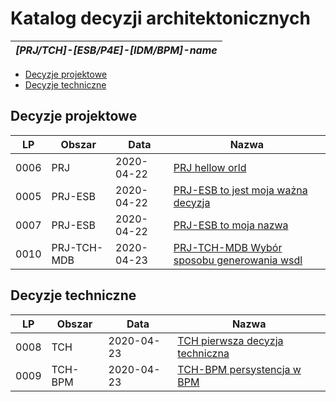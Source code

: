 
# Katalog decyzji architektonicznych

|*[PRJ/TCH]-[ESB/P4E]-[IDM/BPM]-name*|
|:-:|


- [Decyzje projektowe](#decyzje-projektowe)
- [Decyzje techniczne](#decyzje-techniczne)

## Decyzje projektowe

|LP|Obszar|Data|Nazwa|
|-|-|-|-|
|0006|PRJ|2020-04-22|[PRJ hellow orld](0006-PRJ-hellow-orld.md)|
|0005|PRJ-ESB|2020-04-22|[PRJ-ESB to jest moja ważna decyzja](0005-PRJ-ESB-to-jest-moja-ważna-decyzja.md)|
|0007|PRJ-ESB|2020-04-22|[PRJ-ESB to moja nazwa](0007-PRJ-ESB-to-moja-nazwa.md)|
|0010|PRJ-TCH-MDB|2020-04-23|[PRJ-TCH-MDB Wybór sposobu generowania wsdl](0010-PRJ-TCH-MDB-wybór-sposobu-generowania-wsdl.md)|
## Decyzje techniczne

|LP|Obszar|Data|Nazwa|
|-|-|-|-|
|0008|TCH|2020-04-23|[TCH pierwsza decyzja techniczna](0008-TCH-pierwsza-decyzja-techniczna.md)|
|0009|TCH-BPM|2020-04-23|[TCH-BPM persystencja w BPM](0009-TCH-BPM-persystencja-w-bpm.md)|
